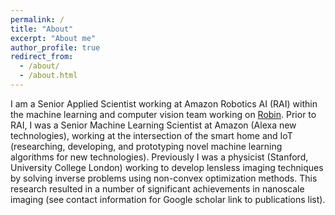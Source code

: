 ```yaml
---
permalink: /
title: "About"
excerpt: "About me"
author_profile: true
redirect_from: 
  - /about/
  - /about.html
---
```


I am a Senior Applied Scientist working at Amazon Robotics AI (RAI) within the machine learning and computer vision team working on [Robin](https://www.amazon.science/latest-news/amazon-robotics-see-robin-robot-arms-in-action).  Prior to RAI, I was a Senior Machine Learning Scientist at Amazon (Alexa new technologies), working at the intersection of the smart home and IoT (researching, developing, and prototyping novel machine learning algorithms for new technologies).  Previously I was a physicist (Stanford, University College London) working to develop lensless imaging techniques by solving inverse problems using non-convex optimization methods.  This research resulted in a number of significant achievements in nanoscale imaging (see contact information for Google scholar link to publications list). 
